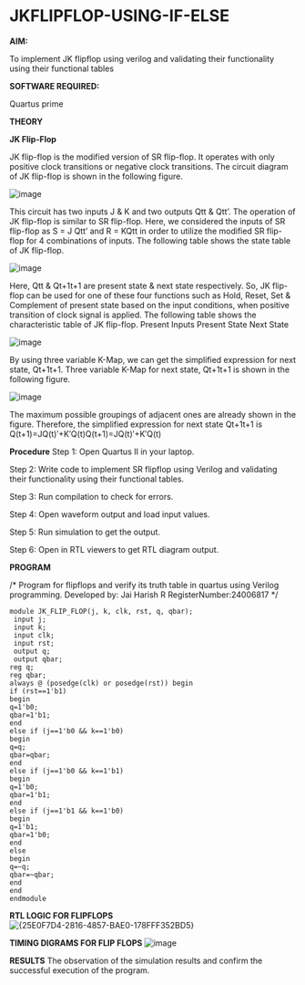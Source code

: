 # JKFLIPFLOP-USING-IF-ELSE

**AIM:** 

To implement  JK flipflop using verilog and validating their functionality using their functional tables

**SOFTWARE REQUIRED:**

Quartus prime

**THEORY**

**JK Flip-Flop**

JK flip-flop is the modified version of SR flip-flop. It operates with only positive clock transitions or negative clock transitions. The circuit diagram of JK flip-flop is shown in the following figure.

![image](https://github.com/naavaneetha/JKFLIPFLOP-USING-IF-ELSE/assets/154305477/a649c30b-232b-4558-b188-fd6c09845180)


This circuit has two inputs J & K and two outputs Qtt & Qtt’. The operation of JK flip-flop is similar to SR flip-flop. Here, we considered the inputs of SR flip-flop as S = J Qtt’ and R = KQtt in order to utilize the modified SR flip-flop for 4 combinations of inputs. The following table shows the state table of JK flip-flop.

![image](https://github.com/naavaneetha/JKFLIPFLOP-USING-IF-ELSE/assets/154305477/c4360742-e8a8-4937-b089-c46c0433f9a3)

 
Here, Qtt & Qt+1t+1 are present state & next state respectively. So, JK flip-flop can be used for one of these four functions such as Hold, Reset, Set & Complement of present state based on the input conditions, when positive transition of clock signal is applied. The following table shows the characteristic table of JK flip-flop. Present Inputs Present State Next State
 
![image](https://github.com/naavaneetha/JKFLIPFLOP-USING-IF-ELSE/assets/154305477/6c275261-a6d5-4c37-a3a7-1e88ca11c4cd)

By using three variable K-Map, we can get the simplified expression for next state, Qt+1t+1. Three variable K-Map for next state, Qt+1t+1 is shown in the following figure.
 
![image](https://github.com/naavaneetha/JKFLIPFLOP-USING-IF-ELSE/assets/154305477/5174f41b-0ce0-4329-a372-6d1943ea6673)

The maximum possible groupings of adjacent ones are already shown in the figure. Therefore, the simplified expression for next state Qt+1t+1 is Q(t+1)=JQ(t)′+K′Q(t)Q(t+1)=JQ(t)′+K′Q(t)

**Procedure**
Step 1: Open Quartus II in your laptop.

Step 2: Write code to implement SR flipflop using Verilog and validating their functionality using their functional tables.

Step 3: Run compilation to check for errors.

Step 4: Open waveform output and load input values.

Step 5: Run simulation to get the output.

Step 6: Open in RTL viewers to get RTL diagram output.


**PROGRAM**

/* Program for flipflops and verify its truth table in quartus using Verilog programming.
Developed by: Jai Harish R 
RegisterNumber:24006817
*/
```
module JK_FLIP_FLOP(j, k, clk, rst, q, qbar);
 input j;
 input k;
 input clk;
 input rst;
 output q;
 output qbar;
reg q;
reg qbar;
always @ (posedge(clk) or posedge(rst)) begin
if (rst==1'b1)
begin
q=1'b0;
qbar=1'b1;
end
else if (j==1'b0 && k==1'b0)
begin
q=q;
qbar=qbar;
end
else if (j==1'b0 && k==1'b1)
begin
q=1'b0;
qbar=1'b1;
end
else if (j==1'b1 && k==1'b0)
begin
q=1'b1;
qbar=1'b0;
end
else
begin
q=~q;
qbar=~qbar;
end
end
endmodule
```

**RTL LOGIC FOR FLIPFLOPS**
![{25E0F7D4-2816-4857-BAE0-178FFF352BD5}](https://github.com/user-attachments/assets/783fbee4-928d-45b6-8d12-2a2ddf0dce1f)

**TIMING DIGRAMS FOR FLIP FLOPS**
![image](https://github.com/user-attachments/assets/85fb152e-fca1-4e2e-ac46-7cc91707c384)

**RESULTS**
The observation of the simulation results and confirm the successful execution of the program.
